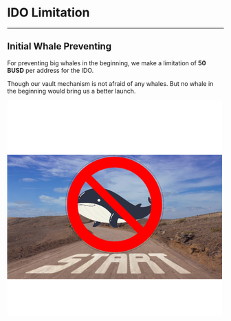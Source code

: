 # IDO Limitation
---

## Initial Whale Preventing

For preventing big whales in the beginning, we make a limitation of **50 BUSD** per address for the IDO.

Though our vault mechanism is not afraid of any whales. But no whale in the beginning would bring us a better launch.

![Nowhale](../../images/NoWhaleStart.png)